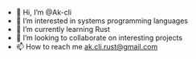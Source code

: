 - 👋 Hi, I’m @Ak-cli
- 👀 I’m interested in systems programming languages
- 🌱 I’m currently learning Rust 
- 💞️ I’m looking to collaborate on interesting projects
- 📫 How to reach me ak.cli.rust@gmail.com

<!---
Ak-cli/Ak-cli is a ✨ special ✨ repository because its `README.md` (this file) appears on your GitHub profile.
You can click the Preview link to take a look at your changes.
--->
